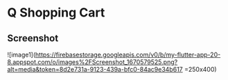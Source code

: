 # Q Shopping Cart

## Screenshot
  ![image1](https://firebasestorage.googleapis.com/v0/b/my-flutter-app-20-8.appspot.com/o/images%2FScreenshot_1670579525.png?alt=media&token=8d2e731a-9123-439a-bfc0-84ac9e34b617 =250x400)
